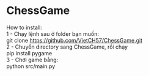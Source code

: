# ChessGame
How to install: \
1 - Chạy lệnh sau ở folder bạn muốn: \
git clone https://github.com/VietCH57/ChessGame.git \
2 - Chuyển directory sang ChessGame, rồi chạy \
pip install pygame \
3 - Chơi game bằng: \
python src/main.py
